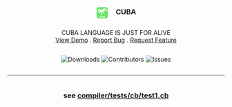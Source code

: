 <br/>
<p align="center">
  <div style="display: flex; align-items: center; justify-content: center; gap: 1rem;">
    <a href="https://github.com/svan9/cuba">
      <img src="https://raw.githubusercontent.com/svan9/cuba-language/master/images/icon.png" alt="Logo" width="30" height="30" style="transform: translateY(7px)">
    </a>
    <h3 align="center">CUBA</h3>
  </div>
  <p align="center">
    CUBA LANGUAGE IS JUST FOR ALIVE
    <br/>
    <a href="https://github.com/svan9/cuba">View Demo</a>
    .
    <a href="https://github.com/svan9/cuba/issues">Report Bug</a>
    .
    <a href="https://github.com/svan9/cuba/issues">Request Feature</a>
  </p>
</p>

<div style="display: flex; align-items: center; justify-content: center">

![Downloads](https://img.shields.io/github/downloads/svan9/cuba/total) ![Contributors](https://img.shields.io/github/contributors/svan9/cuba?color=dark-green) ![Issues](https://img.shields.io/github/issues/svan9/cuba)
 <!-- ![License](https://img.shields.io/github/license/svan9/cuba) -->

</div>

_____
<div style="display: flex; align-items: center; justify-content: center; gap: 1rem;">


### see [compiler/tests/cb/test1.cb](./compiler/tests/cb/test1.cb)


</div>